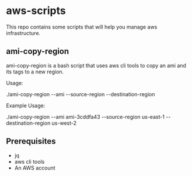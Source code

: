 # aws-scripts

This repo contains some scripts that will help you manage aws infrastructure. 


ami-copy-region 
---------------
ami-copy-region is a bash script that uses aws cli tools to copy an ami and its tags to a new region.


Usage: 

./ami-copy-region --ami <ami> --source-region <region> --destination-region <region>


Example Usage: 

./ami-copy-region --ami ami-3cddfa43 --source-region us-east-1 --destination-region us-west-2



Prerequisites
-------------
* jq 
* aws cli tools 
* An AWS account
